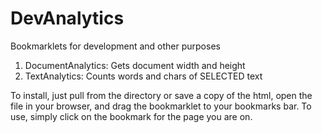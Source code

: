 DevAnalytics
=========================

Bookmarklets for development and other purposes

1. DocumentAnalytics: Gets document width and height
2. TextAnalytics: Counts words and chars of SELECTED text

To install, just pull from the directory or save a copy of the html, 
open the file in your browser, and drag the bookmarklet to your 
bookmarks bar. 
To use, simply click on the bookmark for the page you are on.
